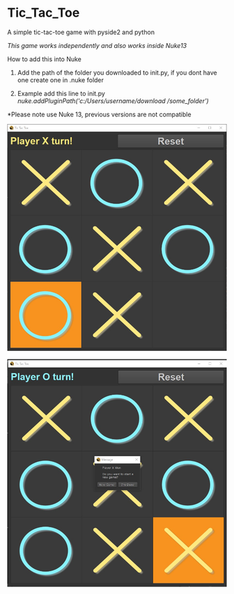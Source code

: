 # Tic_Tac_Toe
A simple tic-tac-toe game with pyside2 and python

*This game works independently and also works inside Nuke13*

How to add this into Nuke
1. Add the path of the folder you downloaded to init.py, if you dont have one 
   create one in .nuke folder

2. Example add this line to init.py  *nuke.addPluginPath('c:/Users/username/download
   /some_folder')*

*Please note use Nuke 13, previous versions are not compatible 

![Screenshot 1](Screenshot_1.jpg)
![Screenshot 1](Screenshot_2.jpg)